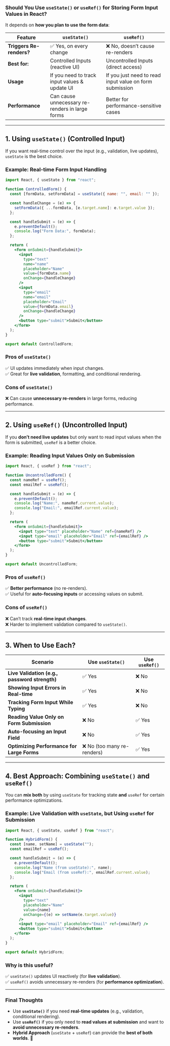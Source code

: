 ### **Should You Use `useState()` or `useRef()` for Storing Form Input Values in React?**

It depends on **how you plan to use the form data**:

| Feature                  | `useState()`                                    | `useRef()`                                              |
| ------------------------ | ----------------------------------------------- | ------------------------------------------------------- |
| **Triggers Re-renders?** | ✅ Yes, on every change                         | ❌ No, doesn’t cause re-renders                         |
| **Best for:**            | Controlled Inputs (reactive UI)                 | Uncontrolled Inputs (direct access)                     |
| **Usage**                | If you need to track input values & update UI   | If you just need to read input value on form submission |
| **Performance**          | Can cause unnecessary re-renders in large forms | Better for performance-sensitive cases                  |

---

## **1. Using `useState()` (Controlled Input)**

If you want real-time control over the input (e.g., validation, live updates), `useState` is the best choice.

### **Example: Real-time Form Input Handling**

```jsx
import React, { useState } from "react";

function ControlledForm() {
  const [formData, setFormData] = useState({ name: "", email: "" });

  const handleChange = (e) => {
    setFormData({ ...formData, [e.target.name]: e.target.value });
  };

  const handleSubmit = (e) => {
    e.preventDefault();
    console.log("Form Data:", formData);
  };

  return (
    <form onSubmit={handleSubmit}>
      <input
        type="text"
        name="name"
        placeholder="Name"
        value={formData.name}
        onChange={handleChange}
      />
      <input
        type="email"
        name="email"
        placeholder="Email"
        value={formData.email}
        onChange={handleChange}
      />
      <button type="submit">Submit</button>
    </form>
  );
}

export default ControlledForm;
```

### **Pros of `useState()`**

✅ UI updates immediately when input changes.  
✅ Great for **live validation**, formatting, and conditional rendering.

### **Cons of `useState()`**

❌ Can cause **unnecessary re-renders** in large forms, reducing performance.

---

## **2. Using `useRef()` (Uncontrolled Input)**

If you **don’t need live updates** but only want to read input values when the form is submitted, `useRef` is a better choice.

### **Example: Reading Input Values Only on Submission**

```jsx
import React, { useRef } from "react";

function UncontrolledForm() {
  const nameRef = useRef();
  const emailRef = useRef();

  const handleSubmit = (e) => {
    e.preventDefault();
    console.log("Name:", nameRef.current.value);
    console.log("Email:", emailRef.current.value);
  };

  return (
    <form onSubmit={handleSubmit}>
      <input type="text" placeholder="Name" ref={nameRef} />
      <input type="email" placeholder="Email" ref={emailRef} />
      <button type="submit">Submit</button>
    </form>
  );
}

export default UncontrolledForm;
```

### **Pros of `useRef()`**

✅ **Better performance** (no re-renders).  
✅ Useful for **auto-focusing inputs** or accessing values on submit.

### **Cons of `useRef()`**

❌ Can’t track **real-time input changes**.  
❌ Harder to implement validation compared to `useState()`.

---

## **3. When to Use Each?**

| Scenario                                      | Use `useState()`            | Use `useRef()` |
| --------------------------------------------- | --------------------------- | -------------- |
| **Live Validation (e.g., password strength)** | ✅ Yes                      | ❌ No          |
| **Showing Input Errors in Real-time**         | ✅ Yes                      | ❌ No          |
| **Tracking Form Input While Typing**          | ✅ Yes                      | ❌ No          |
| **Reading Value Only on Form Submission**     | ❌ No                       | ✅ Yes         |
| **Auto-focusing an Input Field**              | ❌ No                       | ✅ Yes         |
| **Optimizing Performance for Large Forms**    | ❌ No (too many re-renders) | ✅ Yes         |

---

## **4. Best Approach: Combining `useState()` and `useRef()`**

You can **mix both** by using `useState` for tracking state **and** `useRef` for certain performance optimizations.

### **Example: Live Validation with `useState`, but Using `useRef` for Submission**

```jsx
import React, { useState, useRef } from "react";

function HybridForm() {
  const [name, setName] = useState("");
  const emailRef = useRef();

  const handleSubmit = (e) => {
    e.preventDefault();
    console.log("Name (from useState):", name);
    console.log("Email (from useRef):", emailRef.current.value);
  };

  return (
    <form onSubmit={handleSubmit}>
      <input
        type="text"
        placeholder="Name"
        value={name}
        onChange={(e) => setName(e.target.value)}
      />
      <input type="email" placeholder="Email" ref={emailRef} />
      <button type="submit">Submit</button>
    </form>
  );
}

export default HybridForm;
```

### **Why is this useful?**

✅ `useState()` updates UI reactively (for **live validation**).  
✅ `useRef()` avoids unnecessary re-renders (for **performance optimization**).

---

### **Final Thoughts**

- Use **`useState()`** if you need **real-time updates** (e.g., validation, conditional rendering).
- Use **`useRef()`** if you only need to **read values at submission** and want to **avoid unnecessary re-renders**.
- **Hybrid Approach** (`useState` + `useRef`) can provide the **best of both worlds**. 🚀
